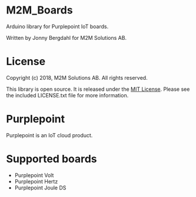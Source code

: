 # M2M_Boards

Arduino library for Purplepoint IoT boards.

Written by Jonny Bergdahl for M2M Solutions AB. 

# License

Copyright (c) 2018, M2M Solutions AB. All rights reserved.

This library is open source. It is released under the [MIT License](LICENSE.txt). 
Please see the included LICENSE.txt file for more information.

# Purplepoint

Purplepoint is an IoT cloud product.

# Supported boards

- Purplepoint Volt
- Purplepoint Hertz
- Purplepoint Joule DS


